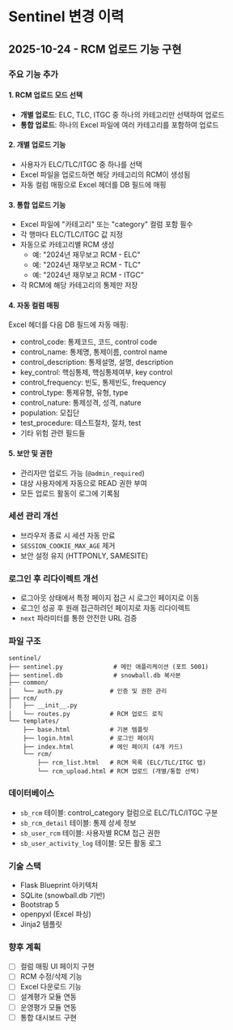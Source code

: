 # Sentinel 변경 이력

## 2025-10-24 - RCM 업로드 기능 구현

### 주요 기능 추가

#### 1. RCM 업로드 모드 선택
- **개별 업로드**: ELC, TLC, ITGC 중 하나의 카테고리만 선택하여 업로드
- **통합 업로드**: 하나의 Excel 파일에 여러 카테고리를 포함하여 업로드

#### 2. 개별 업로드 기능
- 사용자가 ELC/TLC/ITGC 중 하나를 선택
- Excel 파일을 업로드하면 해당 카테고리의 RCM이 생성됨
- 자동 컬럼 매핑으로 Excel 헤더를 DB 필드에 매핑

#### 3. 통합 업로드 기능
- Excel 파일에 "카테고리" 또는 "category" 컬럼 포함 필수
- 각 행마다 ELC/TLC/ITGC 값 지정
- 자동으로 카테고리별 RCM 생성
  - 예: "2024년 재무보고 RCM - ELC"
  - 예: "2024년 재무보고 RCM - TLC"
  - 예: "2024년 재무보고 RCM - ITGC"
- 각 RCM에 해당 카테고리의 통제만 저장

#### 4. 자동 컬럼 매핑
Excel 헤더를 다음 DB 필드에 자동 매핑:
- control_code: 통제코드, 코드, control code
- control_name: 통제명, 통제이름, control name
- control_description: 통제설명, 설명, description
- key_control: 핵심통제, 핵심통제여부, key control
- control_frequency: 빈도, 통제빈도, frequency
- control_type: 통제유형, 유형, type
- control_nature: 통제성격, 성격, nature
- population: 모집단
- test_procedure: 테스트절차, 절차, test
- 기타 위험 관련 필드들

#### 5. 보안 및 권한
- 관리자만 업로드 가능 (`@admin_required`)
- 대상 사용자에게 자동으로 READ 권한 부여
- 모든 업로드 활동이 로그에 기록됨

### 세션 관리 개선
- 브라우저 종료 시 세션 자동 만료
- `SESSION_COOKIE_MAX_AGE` 제거
- 보안 설정 유지 (HTTPONLY, SAMESITE)

### 로그인 후 리다이렉트 개선
- 로그아웃 상태에서 특정 페이지 접근 시 로그인 페이지로 이동
- 로그인 성공 후 원래 접근하려던 페이지로 자동 리다이렉트
- `next` 파라미터를 통한 안전한 URL 검증

### 파일 구조
```
sentinel/
├── sentinel.py              # 메인 애플리케이션 (포트 5001)
├── sentinel.db              # snowball.db 복사본
├── common/
│   └── auth.py             # 인증 및 권한 관리
├── rcm/
│   ├── __init__.py
│   └── routes.py           # RCM 업로드 로직
└── templates/
    ├── base.html           # 기본 템플릿
    ├── login.html          # 로그인 페이지
    ├── index.html          # 메인 페이지 (4개 카드)
    └── rcm/
        ├── rcm_list.html   # RCM 목록 (ELC/TLC/ITGC 탭)
        └── rcm_upload.html # RCM 업로드 (개별/통합 선택)
```

### 데이터베이스
- `sb_rcm` 테이블: control_category 컬럼으로 ELC/TLC/ITGC 구분
- `sb_rcm_detail` 테이블: 통제 상세 정보
- `sb_user_rcm` 테이블: 사용자별 RCM 접근 권한
- `sb_user_activity_log` 테이블: 모든 활동 로그

### 기술 스택
- Flask Blueprint 아키텍처
- SQLite (snowball.db 기반)
- Bootstrap 5
- openpyxl (Excel 파싱)
- Jinja2 템플릿

### 향후 계획
- [ ] 컬럼 매핑 UI 페이지 구현
- [ ] RCM 수정/삭제 기능
- [ ] Excel 다운로드 기능
- [ ] 설계평가 모듈 연동
- [ ] 운영평가 모듈 연동
- [ ] 통합 대시보드 구현
